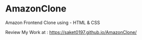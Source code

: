 # AmazonClone
Amazon Frontend Clone using - HTML &amp; CSS

Review My Work at : https://saket0197.github.io/AmazonClone/

